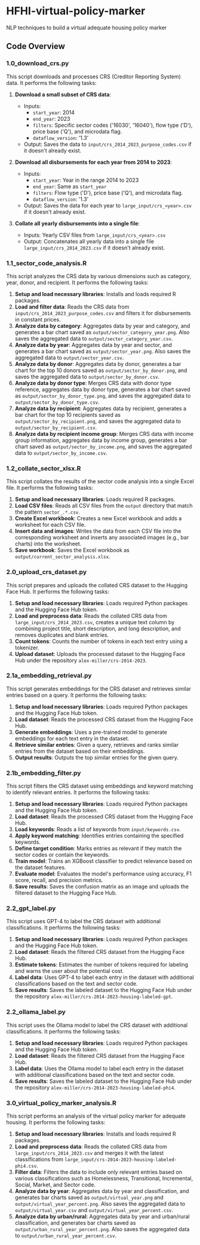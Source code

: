 # HFHI-virtual-policy-marker
NLP techniques to build a virtual adequate housing policy marker

## Code Overview

### 1.0_download_crs.py

This script downloads and processes CRS (Creditor Reporting System) data. It performs the following tasks:

1. **Download a small subset of CRS data**: 
   - Inputs: 
     - `start_year`: 2014
     - `end_year`: 2023
     - `filters`: Specific sector codes ('16030', '16040'), flow type ('D'), price base ('Q'), and microdata flag.
     - `dataflow_version`: '1.3'
   - Output: Saves the data to `input/crs_2014_2023_purpose_codes.csv` if it doesn't already exist.

2. **Download all disbursements for each year from 2014 to 2023**:
   - Inputs: 
     - `start_year`: Year in the range 2014 to 2023
     - `end_year`: Same as `start_year`
     - `filters`: Flow type ('D'), price base ('Q'), and microdata flag.
     - `dataflow_version`: '1.3'
   - Output: Saves the data for each year to `large_input/crs_<year>.csv` if it doesn't already exist.

3. **Collate all yearly disbursements into a single file**:
   - Inputs: Yearly CSV files from `large_input/crs_<year>.csv`
   - Output: Concatenates all yearly data into a single file `large_input/crs_2014_2023.csv` if it doesn't already exist.

### 1.1_sector_code_analysis.R

This script analyzes the CRS data by various dimensions such as category, year, donor, and recipient. It performs the following tasks:

1. **Setup and load necessary libraries**: Installs and loads required R packages.
2. **Load and filter data**: Reads the CRS data from `input/crs_2014_2023_purpose_codes.csv` and filters it for disbursements in constant prices.
3. **Analyze data by category**: Aggregates data by year and category, and generates a bar chart saved as `output/sector_category_year.png`. Also saves the aggregated data to `output/sector_category_year.csv`.
4. **Analyze data by year**: Aggregates data by year and sector, and generates a bar chart saved as `output/sector_year.png`. Also saves the aggregated data to `output/sector_year.csv`.
5. **Analyze data by donor**: Aggregates data by donor, generates a bar chart for the top 10 donors saved as `output/sector_by_donor.png`, and saves the aggregated data to `output/sector_by_donor.csv`.
6. **Analyze data by donor type**: Merges CRS data with donor type reference, aggregates data by donor type, generates a bar chart saved as `output/sector_by_donor_type.png`, and saves the aggregated data to `output/sector_by_donor_type.csv`.
7. **Analyze data by recipient**: Aggregates data by recipient, generates a bar chart for the top 10 recipients saved as `output/sector_by_recipient.png`, and saves the aggregated data to `output/sector_by_recipient.csv`.
8. **Analyze data by recipient income group**: Merges CRS data with income group information, aggregates data by income group, generates a bar chart saved as `output/sector_by_income.png`, and saves the aggregated data to `output/sector_by_income.csv`.

### 1.2_collate_sector_xlsx.R

This script collates the results of the sector code analysis into a single Excel file. It performs the following tasks:

1. **Setup and load necessary libraries**: Loads required R packages.
2. **Load CSV files**: Reads all CSV files from the `output` directory that match the pattern `sector_.*.csv`.
3. **Create Excel workbook**: Creates a new Excel workbook and adds a worksheet for each CSV file.
4. **Insert data and images**: Writes the data from each CSV file into the corresponding worksheet and inserts any associated images (e.g., bar charts) into the worksheet.
5. **Save workbook**: Saves the Excel workbook as `output/current_sector_analysis.xlsx`.

### 2.0_upload_crs_dataset.py

This script prepares and uploads the collated CRS dataset to the Hugging Face Hub. It performs the following tasks:

1. **Setup and load necessary libraries**: Loads required Python packages and the Hugging Face Hub token.
2. **Load and preprocess data**: Reads the collated CRS data from `large_input/crs_2014_2023.csv`, creates a unique text column by combining project title, short description, and long description, and removes duplicates and blank entries.
3. **Count tokens**: Counts the number of tokens in each text entry using a tokenizer.
4. **Upload dataset**: Uploads the processed dataset to the Hugging Face Hub under the repository `alex-miller/crs-2014-2023`.

### 2.1a_embedding_retrieval.py

This script generates embeddings for the CRS dataset and retrieves similar entries based on a query. It performs the following tasks:

1. **Setup and load necessary libraries**: Loads required Python packages and the Hugging Face Hub token.
2. **Load dataset**: Reads the processed CRS dataset from the Hugging Face Hub.
3. **Generate embeddings**: Uses a pre-trained model to generate embeddings for each text entry in the dataset.
4. **Retrieve similar entries**: Given a query, retrieves and ranks similar entries from the dataset based on their embeddings.
5. **Output results**: Outputs the top similar entries for the given query.

### 2.1b_embedding_filter.py

This script filters the CRS dataset using embeddings and keyword matching to identify relevant entries. It performs the following tasks:

1. **Setup and load necessary libraries**: Loads required Python packages and the Hugging Face Hub token.
2. **Load dataset**: Reads the processed CRS dataset from the Hugging Face Hub.
3. **Load keywords**: Reads a list of keywords from `input/keywords.csv`.
4. **Apply keyword matching**: Identifies entries containing the specified keywords.
5. **Define target condition**: Marks entries as relevant if they match the sector codes or contain the keywords.
6. **Train model**: Trains an XGBoost classifier to predict relevance based on the dataset features.
7. **Evaluate model**: Evaluates the model's performance using accuracy, F1 score, recall, and precision metrics.
8. **Save results**: Saves the confusion matrix as an image and uploads the filtered dataset to the Hugging Face Hub.

### 2.2_gpt_label.py

This script uses GPT-4 to label the CRS dataset with additional classifications. It performs the following tasks:

1. **Setup and load necessary libraries**: Loads required Python packages and the Hugging Face Hub token.
2. **Load dataset**: Reads the filtered CRS dataset from the Hugging Face Hub.
3. **Estimate tokens**: Estimates the number of tokens required for labeling and warns the user about the potential cost.
4. **Label data**: Uses GPT-4 to label each entry in the dataset with additional classifications based on the text and sector code.
5. **Save results**: Saves the labeled dataset to the Hugging Face Hub under the repository `alex-miller/crs-2014-2023-housing-labeled-gpt`.

### 2.2_ollama_label.py

This script uses the Ollama model to label the CRS dataset with additional classifications. It performs the following tasks:

1. **Setup and load necessary libraries**: Loads required Python packages and the Hugging Face Hub token.
2. **Load dataset**: Reads the filtered CRS dataset from the Hugging Face Hub.
3. **Label data**: Uses the Ollama model to label each entry in the dataset with additional classifications based on the text and sector code.
4. **Save results**: Saves the labeled dataset to the Hugging Face Hub under the repository `alex-miller/crs-2014-2023-housing-labeled-phi4`.

### 3.0_virtual_policy_marker_analysis.R

This script performs an analysis of the virtual policy marker for adequate housing. It performs the following tasks:

1. **Setup and load necessary libraries**: Installs and loads required R packages.
2. **Load and preprocess data**: Reads the collated CRS data from `large_input/crs_2014_2023.csv` and merges it with the latest classifications from `large_input/crs-2014-2023-housing-labeled-phi4.csv`.
3. **Filter data**: Filters the data to include only relevant entries based on various classifications such as Homelessness, Transitional, Incremental, Social, Market, and Sector code.
4. **Analyze data by year**: Aggregates data by year and classification, and generates bar charts saved as `output/virtual_year.png` and `output/virtual_year_percent.png`. Also saves the aggregated data to `output/virtual_year.csv` and `output/virtual_year_percent.csv`.
5. **Analyze data by urban/rural**: Aggregates data by year and urban/rural classification, and generates bar charts saved as `output/urban_rural_year_percent.png`. Also saves the aggregated data to `output/urban_rural_year_percent.csv`.
